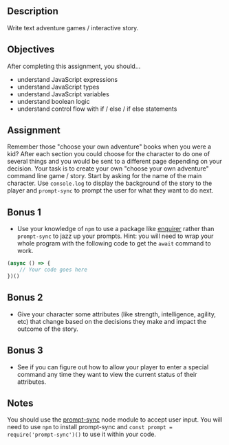 ## Description

Write text adventure games / interactive story.

## Objectives

After completing this assignment, you should…

* understand JavaScript expressions
* understand JavaScript types
* understand JavaScript variables
* understand boolean logic
* understand control flow with if / else / if else statements

## Assignment

Remember those "choose your own adventure" books when you were a kid? After each section you could choose for the character to do one of several things and you would be sent to a different page depending on your decision. Your task is to create your own "choose your own adventure" command line game / story. Start by asking for the name of the main character. Use `console.log` to display the background of the story to the player and `prompt-sync` to prompt the user for what they want to do next.

## Bonus 1
* Use your knowledge of `npm` to use a package like [enquirer](https://github.com/enquirer/enquirer) rather than `prompt-sync` to jazz up your prompts. Hint: you will need to wrap your whole program with the following code to get the `await` command to work.

```js
(async () => {
    // Your code goes here
})()
```

## Bonus 2
* Give your character some attributes (like strength, intelligence, agility, etc) that change based on the decisions they make and impact the outcome of the story.

## Bonus 3
* See if you can figure out how to allow your player to enter a special command any time they want to view the current status of their attributes.

## Notes

You should use the [prompt-sync](https://github.com/heapwolf/prompt-sync#readme) node module to accept user input. You will need to use `npm` to install prompt-sync and `const prompt = require('prompt-sync')()` to use it within your code.
